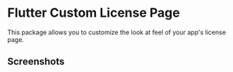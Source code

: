 # Flutter Custom License Page
This package allows you to customize the look at feel of your app's license page.

## Screenshots
